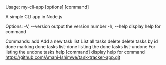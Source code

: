 Usage: my-cli-app [options] [command]

A simple CLI app in Node.js

Options:
  -V, --version   output the version number
  -h, --help      display help for command

Commands:
  add             Add a new task
  list            List all tasks
  delete <id>     delete tasks by id
  done <id>       marking done tasks
  list-done       listing the done tasks
  list-undone     For listing the undone tasks
  help [command]  display help for command
https://github.com/Amani-Ishimwe/task-tracker-app.git
